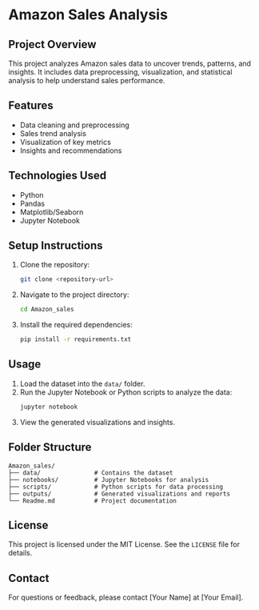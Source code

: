 # Amazon Sales Analysis

## Project Overview
This project analyzes Amazon sales data to uncover trends, patterns, and insights. It includes data preprocessing, visualization, and statistical analysis to help understand sales performance.

## Features
- Data cleaning and preprocessing
- Sales trend analysis
- Visualization of key metrics
- Insights and recommendations

## Technologies Used
- Python
- Pandas
- Matplotlib/Seaborn
- Jupyter Notebook

## Setup Instructions
1. Clone the repository:
   ```bash
   git clone <repository-url>
   ```
2. Navigate to the project directory:
   ```bash
   cd Amazon_sales
   ```
3. Install the required dependencies:
   ```bash
   pip install -r requirements.txt
   ```

## Usage
1. Load the dataset into the `data/` folder.
2. Run the Jupyter Notebook or Python scripts to analyze the data:
   ```bash
   jupyter notebook
   ```
3. View the generated visualizations and insights.

## Folder Structure
```
Amazon_sales/
├── data/               # Contains the dataset
├── notebooks/          # Jupyter Notebooks for analysis
├── scripts/            # Python scripts for data processing
├── outputs/            # Generated visualizations and reports
└── Readme.md           # Project documentation
```

## License
This project is licensed under the MIT License. See the `LICENSE` file for details.

## Contact
For questions or feedback, please contact [Your Name] at [Your Email].